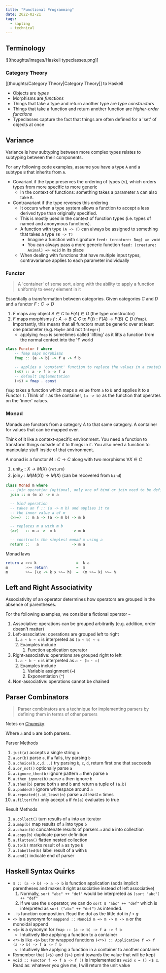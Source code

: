```yaml
---
title: "Functional Programming"
date: 2022-02-21
tags:
  - sapling
  - technical
---
```


## Terminology

![[thoughts/images/Haskell typeclasses.png]]

### Category Theory

[[thoughts/Category Theory|Category Theory]] to Haskell

- Objects are _types_
- Morphisms are _functions_
- Things that take a type and return another type are _type constructors_
- Things that take a function and return another function are _higher-order functions_
- Typeclasses capture the fact that things are often defined for a 'set' of objects at once

## Variance
Variance is how subtyping between more complex types relates to subtyping between their components.

 For any following code examples, assume you have a type `A` and a subtype `B` that inherits from `A`.

- Covariant if the type preserves the ordering of types (≤), which orders types from more specific to more generic
	- In the context of functions: something takes a parameter `A` can also take `B`.
- Contravariant if the type reverses this ordering
	- It occurs when a type system allows a function to accept a less derived type than originally specified.
	- This is mostly used in the context of function types (i.e. types of named and anonymous functions).
	- A function with type `(A -> T)` can always be assigned to something that takes a type `(B -> T)`
		- Imagine a function with signature `feed: (creature: Dog) => void`
		- You can always pass a more generic function `feed: (creature: Animal) => void` in its place
	- When dealing with functions that have multiple input types, contravariance applies to each parameter individually

### Functor

> A 'container' of some sort, along with the ability to apply a function uniformly to every element in it

Essentially a transformation between categories. Given categories $C$ and $D$ and a functor $F: C \rightarrow D$

1. $F$ maps any object $A \in C$ to $F(A) \in D$ (the type constructor)
2. $F$ maps morphisms $f: A \rightarrow B \in C$ to $F(f): F(A) \rightarrow F(B) \in D$ (`fmap`). Importantly, this means that all functors must be generic over at least one parameter (e.g. `Maybe` and not `Integer`)
   - applying `fmap` is sometimes called 'lifting' as it lifts a function from the normal context into the 'f' world

```haskell
class Functor f where
	-- fmap maps morphisms
	fmap :: (a -> b) -> f a -> f b

	-- applies a 'constant' function to replace the values in a container
	(<$) :: a -> f b -> f a
	-- default implementation
	(<$) = fmap . const
```

`fmap` takes a function which maps a value from `a` to `b` and applies it to a Functor `f`. Think of `f` as the container, `(a -> b)` as the function that operates on the 'inner' values.

### Monad

Monads are functors from a category $A$ to that same category. A container for values that can be mapped over.

Think of it like a context-specific environment. You need a function to transform things outside of it to things in it. You also need a function to manipulate stuff inside of that environment.

A monad is a functor $M: C \rightarrow C$ along with two morphisms $\forall X \in C$

1. $\textrm{unit}_X : X \rightarrow M(X)$ (`return`)
2. $\textrm{join}_X: M(M(X)) \rightarrow M(X)$ (can be recovered from `bind`)

```haskell
class Monad m where
  -- join operation (optional, only one of bind or join need to be defined)
  join :: m (m a) -> m a

  -- bind operation
  -- takes an f :: (a -> m b) and applies it to
  -- the inner value a of m
  (>>=)  :: m a -> (a -> m b) -> m b

  -- replaces m a with m b
  (>>)   :: m a ->  m b       -> m b

  -- constructs the simplest monad m using a
  return ::   a               -> m a
```

Monad laws

```haskell
return a >>= k                  =  k a
m        >>= return             =  m
m        >>= (\x -> k x >>= h)  =  (m >>= k) >>= h
```

## Left and Right Associativity

Associativity of an operator determines how operators are grouped in the absence of parentheses.

For the following examples, we consider a fictional operator `~`

1. Associative: operations can be grouped arbitrarily (e.g. addition, order doesn't matter)
2. Left-associative: operations are grouped left to right
   1. `a ~ b ~ c` is interpreted as `(a ~ b) ~ c`
   2. Examples include
      1. Function application operator
3. Right-associative: operations are grouped right to left
   1. `a ~ b ~ c` is interpreted as `a ~ (b ~ c)`
   2. Examples include
      1. Variable assignment (`=`)
      2. Exponentiation (`^`)
4. Non-associative: operations cannot be chained

## Parser Combinators

> Parser combinators are a technique for implementing parsers by defining them in terms of other parsers

Notes on [Chumsky](https://github.com/zesterer/chumsky)

Where `a` and `b` are both parsers.

Parser Methods

1. `just(a)` accepts a single string `a`
2. `a.or(b)` parse `a`, if `a` fails, try parsing `b`
3. `a.choice(b,c,d...)` try parsing `b`, `c`, `d`, return first one that succeeds
4. `a.or_not()` optionally parse `a`
5. `a.ignore_then(b)` ignore pattern `a` then parse `b`
6. `a.then_ignore(b)` parse `a` then ignore `b`
7. `a.then(b)` parse both `a` and `b` and return a tuple of `(a,b)`
8. `a.padded()` ignore whitespace around `a`
9. `a.repeated().at_least(n)` parse `a` at least `n` times
10. `a.filter(fn)` only accept `a` if `fn(a)` evaluates to true

Result Methods

1. `a.collect()` turn results of `a` into an iterator
2. `a.map(b)` map results of `a` into type `b`
3. `a.chain(b)` concatenate results of parsers `a` and `b` into collection
4. `a.copy(b)` duplicate parser definition
5. `a.flatten()` flatten nested collection
6. `a.to(b)` marks result of `a` as type `b`
7. `a.labelled(b)` label result of a with `b`
8. `a.end()` indicate end of parser

## Haskell Syntax Quirks

- `$ :: (a -> b) -> a -> b` is function application (adds implicit parentheses and makes it right associative instead of left associative)
  1.  Normally, `sort "abc" ++ "def"` would be interpreted as `(sort "abc") ++ "def"`
  2.  If we use the `$` operator, we can do `sort $ "abc" ++ "def"` which is interpreted as `sort ("abc" ++ "def")` as intended.
- `.` is function composition. Read the dot as the little dot in $f \circ g$
- `<>` is a synonym for `mappend :: Monoid m => m -> m -> m` or the monoidal append
- `<$>` is a synonym for `fmap :: (a -> b) -> f a -> f b`
  - Intuitively like applying a function to a container
- `<*>` is like `<$>` but for wrapped functions `(<*>) :: Applicative f => f (a -> b) -> f a -> f b`
  - Intuitively like applying a function in a container to another container
- Remember that `(<$)` and `($>)` point towards the value that will be kept
- `void :: Functor f => f a -> f ()` is implemented as `void x = () <$ x`. Read as: whatever you give me, I will return the unit value
